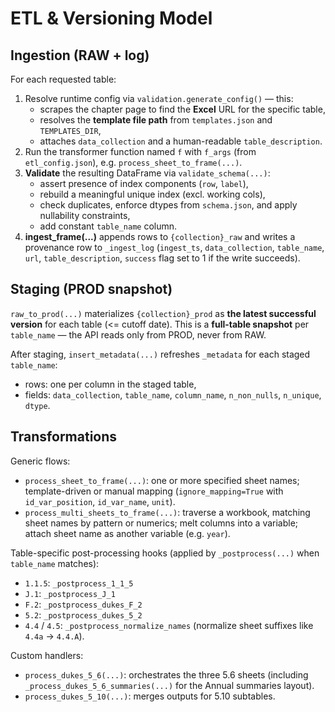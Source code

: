 # ETL & Versioning Model

## Ingestion (RAW + log)
For each requested table:
1) Resolve runtime config via `validation.generate_config()` — this:
   - scrapes the chapter page to find the **Excel** URL for the specific table,
   - resolves the **template file path** from `templates.json` and `TEMPLATES_DIR`,
   - attaches `data_collection` and a human-readable `table_description`.
2) Run the transformer function named `f` with `f_args` (from `etl_config.json`), e.g. `process_sheet_to_frame(...)`.
3) **Validate** the resulting DataFrame via `validate_schema(...)`:
   - assert presence of index components (`row`, `label`),
   - rebuild a meaningful unique index (excl. working cols),
   - check duplicates, enforce dtypes from `schema.json`, and apply nullability constraints,
   - add constant `table_name` column.
4) **ingest_frame(...)** appends rows to `{collection}_raw` and writes a provenance row to `_ingest_log`
   (`ingest_ts`, `data_collection`, `table_name`, `url`, `table_description`, `success` flag set to 1 if the write succeeds).

## Staging (PROD snapshot)
`raw_to_prod(...)` materializes `{collection}_prod` as **the latest successful version** for each table (<= cutoff date).
This is a **full-table snapshot** per `table_name` — the API reads only from PROD, never from RAW.

After staging, `insert_metadata(...)` refreshes `_metadata` for each staged `table_name`:
- rows: one per column in the staged table,
- fields: `data_collection`, `table_name`, `column_name`, `n_non_nulls`, `n_unique`, `dtype`.

## Transformations
Generic flows:
- `process_sheet_to_frame(...)`: one or more specified sheet names; template-driven or manual mapping (`ignore_mapping=True` with `id_var_position`, `id_var_name`, `unit`).
- `process_multi_sheets_to_frame(...)`: traverse a workbook, matching sheet names by pattern or numerics; melt columns into a variable; attach sheet name as another variable (e.g. `year`).

Table-specific post-processing hooks (applied by `_postprocess(...)` when `table_name` matches):
- `1.1.5`: `_postprocess_1_1_5`
- `J.1`: `_postprocess_J_1`
- `F.2`: `_postprocess_dukes_F_2`
- `5.2`: `_postprocess_dukes_5_2`
- `4.4` / `4.5`: `_postprocess_normalize_names` (normalize sheet suffixes like `4.4a` → `4.4.A`).

Custom handlers:
- `process_dukes_5_6(...)`: orchestrates the three 5.6 sheets (including `_process_dukes_5_6_summaries(...)` for the Annual summaries layout).
- `process_dukes_5_10(...)`: merges outputs for 5.10 subtables.

